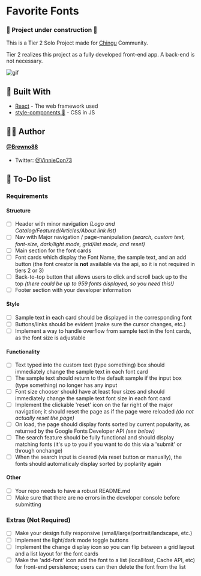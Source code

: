 # Favorite Fonts

### 🚧 Project under construction 🚧

This is a Tier 2 Solo Project made for [Chingu](https://www.chingu.io) Community. <br>

Tier 2 realizes this project as a fully developed front-end app. A back-end is not necessary.

![gif](./public/tier2.gif)

## 🧰 Built With

- [React](https://reactjs.org/) - The web framework used
- [style-components 💅](https://styled-components.com/) - CSS in JS

## 🧝‍♂️ Author

#### [@Brewno88](https://github.com/Brewno88)

- Twitter: [@VinnieCon73](https://twitter.com/VincHeadZo)

<!-- ## 🤝 Contributing

1. Fork it (https://github.com/Chingu-Solo/solo-koala-77/fork)
2. Create your feature branch (`git checkout -b feature/fooBar`)
3. Commit your changes (`git commit -am 'Add some fooBar'`)
4. Push to the branch (`git push origin feature/fooBar`)
5. Create a new Pull Request -->

## 📝 To-Do list

### **Requirements**

#### Structure

- [ ] Header with minor navigation _(Logo and Catalog/Featured/Articles/About link list)_
- [ ] Nav with Major navigation / page-manipulation _(search, custom text, font-size, dark/light mode, grid/list mode, and reset)_
- [ ] Main section for the font cards
- [ ] Font cards which display the Font Name, the sample text, and an add button (the font creator is **not** available via the api, so it is not required in tiers 2 or 3)
- [ ] Back-to-top button that allows users to click and scroll back up to the top _(there could be up to 959 fonts displayed, so you need this!)_
- [ ] Footer section with your developer information

#### Style

- [ ] Sample text in each card should be displayed in the corresponding font
- [ ] Buttons/links should be evident (make sure the cursor changes, etc.)
- [ ] Implement a way to handle overflow from sample text in the font cards, as the font size is adjustable

#### Functionality

- [ ] Text typed into the custom text (type something) box should immediately change the sample text in each font card
- [ ] The sample text should return to the default sample if the input box (type something) no longer has any input
- [ ] Font size chooser should have at least four sizes and should immediately change the sample text font size in each font card
- [ ] Implement the clickable 'reset' icon on the far right of the major navigation; it should reset the page as if the page were reloaded _(do not actually reset the page)_
- [ ] On load, the page should display fonts sorted by current popularity, as returned by the Google Fonts Developer API _(see below)_
- [ ] The search feature should be fully functional and should display matching fonts (it's up to you if you want to do this via a 'submit' or through onchange)
- [ ] When the search input is cleared (via reset button or manually), the fonts should automaticaly display sorted by poplarity again

#### Other

- [ ] Your repo needs to have a robust README.md
- [ ] Make sure that there are no errors in the developer console before submitting

### **Extras (Not Required)**

- [ ] Make your design fully responsive (small/large/portrait/landscape, etc.)
- [ ] Implement the light/dark mode toggle buttons
- [ ] Implement the change display icon so you can flip between a grid layout and a list layout for the font cards
- [ ] Make the 'add-font' icon add the font to a list (localHost, Cache API, etc) for front-end persistence; users can then delete the font from the list

<!-- ## License

This project is licensed under the MIT License - see the [LICENSE.md](LICENSE.md) file for details -->
